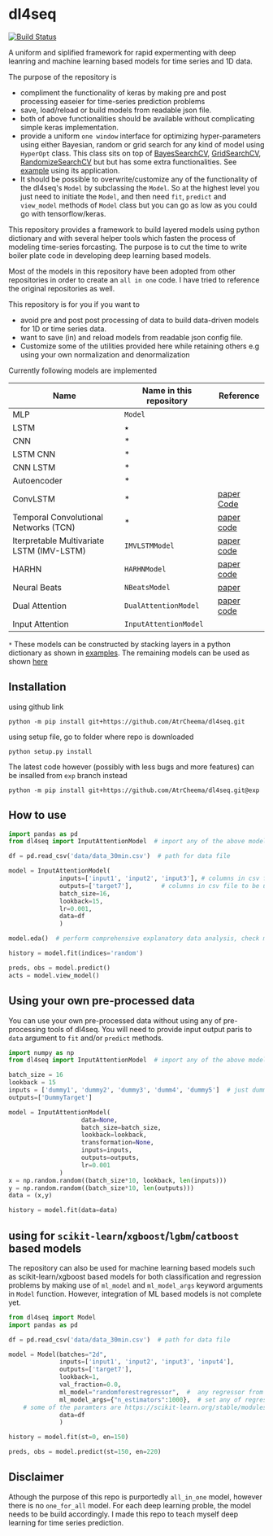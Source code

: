 # dl4seq

[![Build Status](https://travis-ci.com/AtrCheema/dl4seq.svg?branch=master)](https://travis-ci.com/AtrCheema/dl4seq)  

A uniform and siplified framework for rapid expermenting with deep leanring and machine learning based models
for time series and 1D data. 

The purpose of the repository is
* compliment the functionality of keras by making pre and post processing easeier for time-series prediction problems
* save, load/reload or build models from readable json file.
* both of above functionalities should be available without complicating simple keras implementation.
* provide a uniform `one window` interface for optimizing hyper-parameters using either Bayesian, random or grid search
  for any kind of model using `HyperOpt` class. This class sits on top of [BayesSearchCV](https://scikit-optimize.github.io/stable/modules/generated/skopt.BayesSearchCV.html),
  [GridSearchCV](https://scikit-learn.org/stable/modules/generated/sklearn.model_selection.GridSearchCV.html#sklearn.model_selection.GridSearchCV),
  [RandomizeSearchCV](https://scikit-learn.org/stable/modules/generated/sklearn.model_selection.RandomizedSearchCV.html#sklearn.model_selection.RandomizedSearchCV)
  but but has some extra functionalities. See [example](https://github.com/AtrCheema/dl4seq/blob/master/examples/hyper_para_opt.ipynb) using its application.
* It should be possible to overwrite/customize any of the functionality of the dl4seq's `Model` by subclassing the
 `Model`. So at the highest level you just need to initiate the `Model`, and then need `fit`, `predict` and 
 `view_model` methods of `Model` class but you can go as low as you could go with tensorflow/keras. 

This repository provides a framework to build layered models using python dictionary and with several helper tools 
which fasten the process of  modeling time-series forcasting. The purpose is to cut the time to write boiler plate code
in developing deep learning based models.

Most of the models in this repository have been adopted from other repositories in order to create an `all in one` code.
I have tried to reference the original repositories as well.

This repository is for you if you want to
* avoid pre and post post processing of data to build data-driven models for 1D or time series data.
* want to save (in) and reload models from readable json config file.
* Customize some of the utilities provided here while retaining others e.g using your own normalization and denormalization 

Currently following models are implemented

| Name                          | Name in this repository  | Reference |
| -------------------------- | ------------- | ---------- |
| MLP  | `Model` | |
| LSTM | ٭ | |
| CNN  | * |  |
| LSTM CNN | * |  |
| CNN LSTM |  * |  |
| Autoencoder  | * |  |
| ConvLSTM | * | [paper](https://arxiv.org/abs/1506.04214v1) [Code](https://machinelearningmastery.com/how-to-develop-lstm-models-for-multi-step-time-series-forecasting-of-household-power-consumption/) |
| Temporal Convolutional Networks (TCN)  | * | [paper](https://www.nature.com/articles/s41598-020-65070-5) [code](https://github.com/philipperemy/keras-tcn) |
| Iterpretable Multivariate LSTM (IMV-LSTM)  | `IMVLSTMModel` | [paper](https://arxiv.org/pdf/1905.12034.pdf) [code](https://github.com/KurochkinAlexey/IMV_LSTM) |
| HARHN  | `HARHNModel` | [paper](https://arxiv.org/abs/1806.00685) [code](https://github.com/KurochkinAlexey/Hierarchical-Attention-Based-Recurrent-Highway-Networks-for-Time-Series-Prediction)|
| Neural Beats  | `NBeatsModel` | [paper](https://arxiv.org/pdf/1905.10437.pdf) |
| Dual Attention | `DualAttentionModel` | [paper](https://arxiv.org/pdf/1704.02971.pdf) [code]() |
| Input Attention  | `InputAttentionModel` | |

`*` These models can be constructed by stacking layers in a python dictionary as shown in [examples](https://github.com/AtrCheema/dl4seq/blob/master/examples/build_dl_models.md). The remaining models 
can be used as shown [here](https://github.com/AtrCheema/dl4seq/blob/master/examples/build_dl_models.md)

## Installation

using github link

	python -m pip install git+https://github.com/AtrCheema/dl4seq.git

using setup file, go to folder where repo is downloaded

    python setup.py install

The latest code however (possibly with less bugs and more features) can be insalled from `exp` branch instead

    python -m pip install git+https://github.com/AtrCheema/dl4seq.git@exp

## How to use

```python
import pandas as pd 
from dl4seq import InputAttentionModel  # import any of the above model 

df = pd.read_csv('data/data_30min.csv')  # path for data file

model = InputAttentionModel(
              inputs=['input1', 'input2', 'input3'], # columns in csv file to be used as input
              outputs=['target7'],        # columns in csv file to be used as output
              batch_size=16,
              lookback=15,
              lr=0.001,
              data=df
              )

model.eda()  # perform comprehensive explanatory data analysis, check model.path directory for plots

history = model.fit(indices='random')

preds, obs = model.predict()
acts = model.view_model()
```

## Using your own pre-processed data
You can use your own pre-processed data without using any of pre-processing tools of dl4seq. You will need to provide
input output paris to `data` argument to `fit` and/or `predict` methods.
```python
import numpy as np
from dl4seq import InputAttentionModel  # import any of the above model

batch_size = 16
lookback = 15
inputs = ['dummy1', 'dummy2', 'dummy3', 'dumm4', 'dummy5']  # just dummy names for plotting and saving results.
outputs=['DummyTarget']

model = InputAttentionModel(
                    data=None,
                    batch_size=batch_size,
                    lookback=lookback,
                    transformation=None,
                    inputs=inputs,
                    outputs=outputs,
                    lr=0.001
              )
x = np.random.random((batch_size*10, lookback, len(inputs)))
y = np.random.random((batch_size*10, len(outputs)))
data = (x,y)

history = model.fit(data=data)

```

## using for `scikit-learn`/`xgboost`/`lgbm`/`catboost` based models
The repository can also be used for machine learning based models such as scikit-learn/xgboost based models for both
classification and regression problems by making use of `ml_model` and `ml_model_args` keyword arguments in `Model` 
function. However, integration of ML based models is not complete yet.
```python
from dl4seq import Model
import pandas as pd 

df = pd.read_csv('data/data_30min.csv')  # path for data file

model = Model(batches="2d",
              inputs=['input1', 'input2', 'input3', 'input4'],
              outputs=['target7'],
              lookback=1,
              val_fraction=0.0,
              ml_model="randomforestregressor",  #  any regressor from https://scikit-learn.org/stable/modules/classes.html
              ml_model_args={"n_estimators":1000},  # set any of regressor's parameters. e.g. for RandomForestRegressor above used,
    # some of the paramters are https://scikit-learn.org/stable/modules/generated/sklearn.ensemble.RandomForestRegressor.html#sklearn.ensemble.RandomForestRegressor
              data=df
              )

history = model.fit(st=0, en=150)

preds, obs = model.predict(st=150, en=220)
```

## Disclaimer
Athough the purpose of this repo is purportedly `all_in_one` model, however there is no `one_for_all` model. For each
deep learning proble, the model needs to be build accordingly. I made this repo to teach myself deep learning for time
series prediction. 
